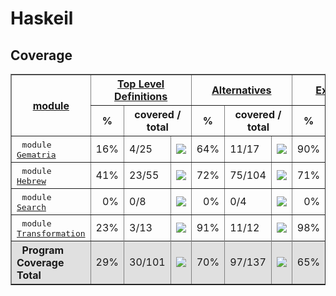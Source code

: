 # Haskeil
## Coverage
<html><head><meta http-equiv="Content-Type" content="text/html; charset=UTF-8">
</head><body><table class="dashboard" width="100%" border=1>
<tr><th rowspan=2><a href="https://htmlpreview.github.io/?https://github.com/dvulakh/haskeil/blob/main/coverage/hpc_index.html">module</a></th><th colspan=3><a href="https://htmlpreview.github.io/?https://github.com/dvulakh/haskeil/blob/main/coverage/hpc_index_fun.html">Top Level Definitions</a></th><th colspan=3><a href="https://htmlpreview.github.io/?https://github.com/dvulakh/haskeil/blob/main/coverage/hpc_index_alt.html">Alternatives</a></th><th colspan=3><a href="https://htmlpreview.github.io/?https://github.com/dvulakh/haskeil/blob/main/coverage/hpc_index_exp.html">Expressions</a></th></tr><tr><th>%</th><th colspan=2>covered / total</th><th>%</th><th colspan=2>covered / total</th><th>%</th><th colspan=2>covered / total</th></tr><tr>
<td>&nbsp;&nbsp;<tt>module <a href="https://htmlpreview.github.io/?https://github.com/dvulakh/haskeil/blob/main/coverage/Gematria.hs.html">Gematria</a></tt></td>
<td align="right">16%</td><td>4/25</td><td width=100><img src="https://progress-bar.dev/16"></td><td align="right">64%</td><td>11/17</td><td width=100><img src="https://progress-bar.dev/64"></td><td align="right">90%</td><td>87/96</td><td width=100><img src="https://progress-bar.dev/90"></td></tr>
<tr>
<td>&nbsp;&nbsp;<tt>module <a href="https://htmlpreview.github.io/?https://github.com/dvulakh/haskeil/blob/main/coverage/Hebrew.hs.html">Hebrew</a></tt></td>
<td align="right">41%</td><td>23/55</td><td width=100><img src="https://progress-bar.dev/41"></td><td align="right">72%</td><td>75/104</td><td width=100><img src="https://progress-bar.dev/72"></td><td align="right">71%</td><td>161/225</td><td width=100><img src="https://progress-bar.dev/71"></td></tr>
<tr>
<td>&nbsp;&nbsp;<tt>module <a href="https://htmlpreview.github.io/?https://github.com/dvulakh/haskeil/blob/main/coverage/Search.hs.html">Search</a></tt></td>
<td align="right">0%</td><td>0/8</td><td width=100><img src="https://progress-bar.dev/0"></td><td align="right">0%</td><td>0/4</td><td width=100><img src="https://progress-bar.dev/0"></td><td align="right">0%</td><td>0/109</td><td width=100><img src="https://progress-bar.dev/0"></td></tr>
<tr>
<td>&nbsp;&nbsp;<tt>module <a href="https://htmlpreview.github.io/?https://github.com/dvulakh/haskeil/blob/main/coverage/Transformation.hs.html">Transformation</a></tt></td>
<td align="right">23%</td><td>3/13</td><td width=100><img src="https://progress-bar.dev/23"></td><td align="right">91%</td><td>11/12</td><td width=100><img src="https://progress-bar.dev/91"></td><td align="right">98%</td><td>96/97</td><td width=100><img src="https://progress-bar.dev/98"></td></tr>
<tr></tr><tr style="background: #e0e0e0">
<th align=left>&nbsp;&nbsp;Program Coverage Total</tt></th>
<td align="right">29%</td><td>30/101</td><td width=100><img src="https://progress-bar.dev/29"></td><td align="right">70%</td><td>97/137</td><td width=100><img src="https://progress-bar.dev/70"></td><td align="right">65%</td><td>344/527</td><td width=100><img src="https://progress-bar.dev/65"></td></tr>
</table></body></html>
